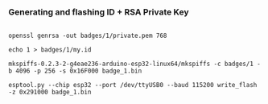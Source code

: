 ### Generating and flashing ID + RSA Private Key
```mkdir -p badges/1

openssl genrsa -out badges/1/private.pem 768

echo 1 > badges/1/my.id

mkspiffs-0.2.3-2-g4eae236-arduino-esp32-linux64/mkspiffs -c badges/1 -b 4096 -p 256 -s 0x16F000 badge_1.bin

esptool.py --chip esp32 --port /dev/ttyUSB0 --baud 115200 write_flash -z 0x291000 badge_1.bin
```
